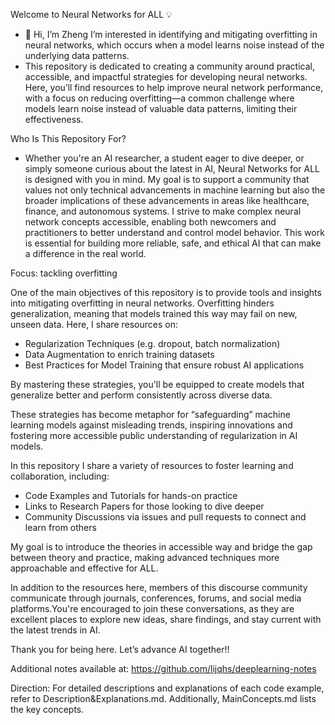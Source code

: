 Welcome to Neural Networks for ALL 💡
- 👋 Hi, I’m Zheng I’m interested in identifying and mitigating overfitting in neural networks, which occurs when a model learns noise instead of the underlying data patterns.
-  This repository is dedicated to creating a community around practical, accessible, and impactful strategies for developing neural networks. Here, you’ll find resources to help improve neural network performance, with a focus on reducing overfitting—a common challenge where models learn noise instead of valuable data patterns, limiting their effectiveness.

Who Is This Repository For?
-  Whether you're an AI researcher, a student eager to dive deeper, or simply someone curious about the latest in AI, Neural Networks for ALL is designed with you in mind. My goal is to support a community that values not only technical advancements in machine learning but also the broader implications of these advancements in areas like healthcare, finance, and autonomous systems.
   I strive to make complex neural network concepts accessible, enabling both newcomers and practitioners to better understand and control model behavior. This work is essential for building more reliable, safe, and ethical AI that can make a difference in the real world.

Focus: tackling overfitting

One of the main objectives of this repository is to provide tools and insights into mitigating overfitting in neural networks. Overfitting hinders generalization, meaning that models trained this way may fail on new, unseen data. Here, I share resources on:
- Regularization Techniques (e.g. dropout, batch normalization)
- Data Augmentation to enrich training datasets
- Best Practices for Model Training that ensure robust AI applications

By mastering these strategies, you'll be equipped to create models that generalize better and perform consistently across diverse data.

These strategies has become metaphor for “safeguarding” machine learning models against misleading trends, inspiring innovations and fostering more accessible public understanding of regularization in AI models.

In this repository I share a variety of resources to foster learning and collaboration, including:

- Code Examples and Tutorials for hands-on practice
- Links to Research Papers for those looking to dive deeper
- Community Discussions via issues and pull requests to connect and learn from others

My goal is to introduce the theories in accessible way and bridge the gap between theory and practice, making advanced techniques more approachable and effective for ALL.

In addition to the resources here, members of this discourse community communicate through journals, conferences, forums, and social media platforms.You're encouraged to join these conversations, as they are excellent places to explore new ideas, share findings, and stay current with the latest trends in AI.

Thank you for being here. Let’s advance AI together!!

Additional notes available at: https://github.com/lijqhs/deeplearning-notes

Direction:
For detailed descriptions and explanations of each code example, refer to Description&Explanations.md. Additionally, MainConcepts.md lists the key concepts.


